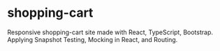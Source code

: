   # shopping-cart
  Responsive shopping-cart site made with React, TypeScript, Bootstrap. Applying Snapshot Testing, Mocking in React, and Routing. 
